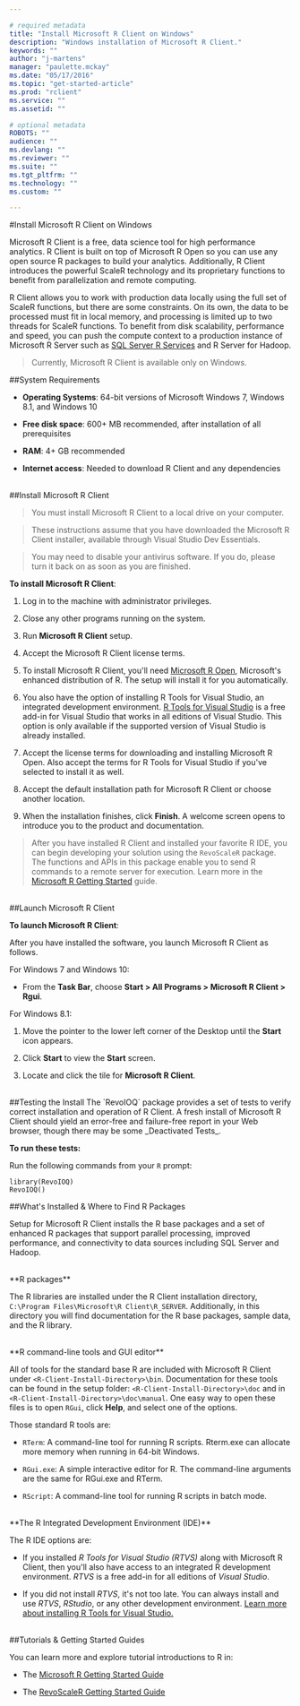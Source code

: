 ```yaml
---

# required metadata
title: "Install Microsoft R Client on Windows"
description: "Windows installation of Microsoft R Client."
keywords: ""
author: "j-martens"
manager: "paulette.mckay"
ms.date: "05/17/2016"
ms.topic: "get-started-article"
ms.prod: "rclient"
ms.service: ""
ms.assetid: ""

# optional metadata
ROBOTS: ""
audience: ""
ms.devlang: ""
ms.reviewer: ""
ms.suite: ""
ms.tgt_pltfrm: ""
ms.technology: ""
ms.custom: ""

---
```


#Install Microsoft R Client on Windows

Microsoft R Client is a free, data science tool for high performance analytics.  R Client is built on top of Microsoft R Open so you can use any open source R packages to build your analytics. Additionally, R Client introduces the powerful ScaleR technology and its proprietary functions to benefit from parallelization and remote computing. 

R Client allows you to work with production data locally using the full set of ScaleR functions, but there are some constraints.  On its own, the data to be processed must fit in local memory, and processing is limited up to two threads for ScaleR functions. To benefit from disk scalability, performance and speed, you can push the compute context to a production instance of Microsoft R Server such as [SQL Server R Services](https://msdn.microsoft.com/en-us/library/mt604845.aspx) and R Server for Hadoop. 

>Currently, Microsoft R Client is available only on Windows.

##System Requirements

+ **Operating Systems**:   64-bit versions of Microsoft Windows 7, Windows 8.1, and Windows 10

+ **Free disk space**: 600+ MB recommended, after installation of all prerequisites       

+ **RAM**: 4+ GB recommended

+ **Internet access**:  Needed to download R Client and any dependencies     

<br>
##Install Microsoft R Client

>You must install Microsoft R Client to a local drive on your computer. 

>These instructions assume that you have downloaded the Microsoft R Client installer, available through Visual Studio Dev Essentials.

>You may need to disable your antivirus software. If you do, please turn it back on as soon as you are finished.

**To install Microsoft R Client**:

1. Log in to the machine with administrator privileges.

1. Close any other programs running on the system. 

1. Run **Microsoft R Client** setup.

1. Accept the Microsoft R Client license terms.

1. To install Microsoft R Client, you'll need [Microsoft R Open](index.md#mro), Microsoft's enhanced distribution of R. The setup will install it for you automatically.

1. You also have the option of installing R Tools for Visual Studio, an integrated development environment. [R Tools for Visual Studio](https://msdn.microsoft.com/en-us/library/mt721271.aspx#Anchor_1) is a free add-in for Visual Studio that works in all editions of Visual Studio. This option is only available if the supported version of Visual Studio is already installed.

1. Accept the license terms for downloading and installing Microsoft R Open. Also accept the terms for R Tools for Visual Studio if you've selected to install it as well.

1. Accept the default installation path for Microsoft R Client or choose another location.

1. When the installation finishes, click **Finish**.  A welcome screen opens to introduce you to the product and documentation.

>After you have installed R Client and installed your favorite R IDE, you can begin developing your solution using the `RevoScaleR` package. The functions and APIs in this package enable you to send R commands to a remote server for execution. Learn more in the [Microsoft R Getting Started](microsoft-r-getting-started.md) guide.


<br>
##Launch Microsoft R Client

**To launch Microsoft R Client**:

After you have installed the software, you launch Microsoft R Client as follows.

For Windows 7 and Windows 10:

+ From the **Task Bar**, choose **Start > All Programs > Microsoft R Client > Rgui**.

For Windows 8.1:

1. Move the pointer to the lower left corner of the Desktop until the **Start** icon appears.
  
1. Click **Start** to view the **Start** screen.

1. Locate and click the tile for **Microsoft R Client**.

<br>
##Testing the Install
The `RevoIOQ` package provides a set of tests to verify correct installation and operation of R Client. A fresh install of Microsoft R Client should yield an error-free and failure-free report in your Web browser, though there may be some _Deactivated Tests_.

**To run these tests:**

Run the following commands from your `R` prompt:

	library(RevoIOQ)
	RevoIOQ()


##What's Installed & Where to Find R Packages

Setup for Microsoft R Client installs the R base packages and a set of enhanced R packages that support parallel processing, improved performance, and connectivity to data sources including SQL Server and Hadoop.

<br>
**R packages**

The R libraries are installed under the R Client installation directory, `C:\Program Files\Microsoft\R Client\R_SERVER`. Additionally, in this directory you will find documentation for the R base packages, sample data, and the R library.

<br>
**R command-line tools and GUI editor**

All of tools for the standard base R are included with Microsoft R Client under `<R-Client-Install-Directory>\bin`. Documentation for these tools can be found in the setup folder: `<R-Client-Install-Directory>\doc` and in `<R-Client-Install-Directory>\doc\manual`. One easy way to open these files is to open `RGui`, click **Help**, and select one of the options. 

Those standard R tools are:

+ `RTerm`: A command-line tool for running R scripts. Rterm.exe can allocate more memory when running in 64-bit Windows.

+ `RGui.exe`: A simple interactive editor for R. The command-line arguments are the same for RGui.exe and RTerm.

+ `RScript`: A command-line tool for running R scripts in batch mode.

<br>
**The R Integrated Development Environment (IDE)**

The R IDE options are:
+ If you installed _R Tools for Visual Studio (RTVS)_ along with Microsoft R Client, then you'll also have access to an integrated R development environment. _RTVS_ is a free add-in for all editions of _Visual Studio_.

+ If you did not install _RTVS_, it's not too late. You can always install and use _RTVS_, _RStudio_, or any other development environment. [Learn more about installing R Tools for Visual Studio.](https://msdn.microsoft.com/en-us/library/mt721271.aspx#Anchor_1)

<br>
##Tutorials & Getting Started Guides

You can learn more and explore tutorial introductions to R in:

+ The [Microsoft R Getting Started Guide](microsoft-r-getting-started.md) 

+ The [RevoScaleR Getting Started Guide](scaler-getting-started.md)
